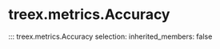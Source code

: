 
# treex.metrics.Accuracy

::: treex.metrics.Accuracy
    selection:
        inherited_members: false